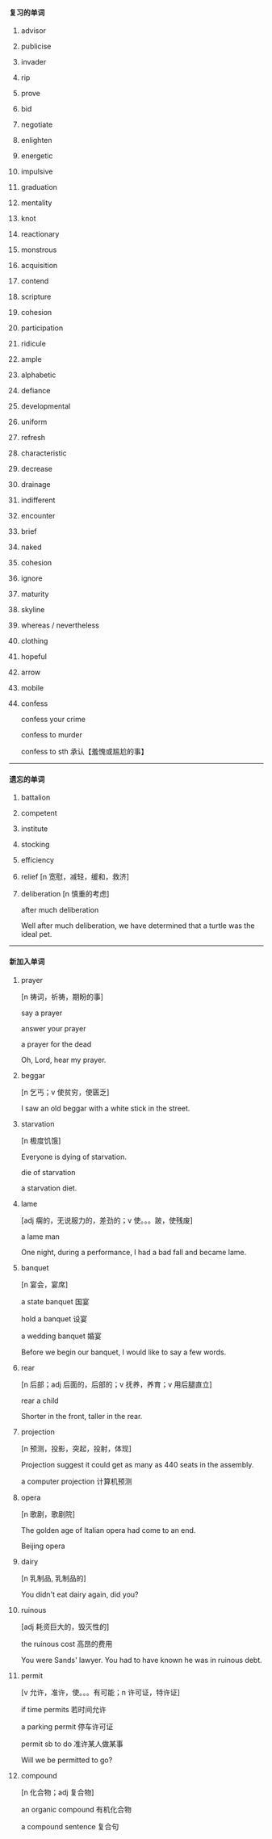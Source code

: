 #### 复习的单词

1.   advisor

2.   publicise

3.   invader

4.   rip

5.   prove

6.   bid

7.   negotiate

8.   enlighten

9.   energetic

10.   impulsive

11.   graduation

12.   mentality

13.   knot

14.   reactionary

15.   monstrous

16.   acquisition

17.   contend

18.   scripture

19.   cohesion

20.   participation

21.   ridicule

22.   ample

23.   alphabetic

24.   defiance

25.   developmental

26.   uniform

27.   refresh

28.   characteristic

29.   decrease

30.   drainage

31.   indifferent

32.   encounter

33.   brief

34.   naked

35.   cohesion

36.   ignore

37.   maturity

38.   skyline

39.   whereas / nevertheless

40.   clothing

41.   hopeful

42.   arrow

43.   mobile

44.   confess

      confess your crime

      confess to murder

      confess to sth 承认【羞愧或尴尬的事】

------



#### 遗忘的单词

1.   battalion

2.   competent

3.   institute

4.   stocking

5.   efficiency

6.   relief [n 宽慰，减轻，缓和，救济]

7.   deliberation [n 慎重的考虑]

     after much deliberation

     Well after much deliberation, we have determined that a turtle was  the ideal pet.

------



#### 新加入单词

1.   prayer

     [n 祷词，祈祷，期盼的事]

     say a prayer

     answer your prayer

     a prayer for the dead

     Oh, Lord, hear my prayer.

2.   beggar

     [n 乞丐；v 使贫穷，使匮乏]

     I saw an old beggar with a white stick in the street.

3.   starvation

     [n 极度饥饿]

     Everyone is dying of starvation.

     die of starvation

     a starvation diet.

4.   lame

     [adj 瘸的，无说服力的，差劲的；v 使。。。跛，使残废]

     a lame man

     One night, during a performance, I had a bad fall and became lame.

5.   banquet

     [n 宴会，宴席]

     a state banquet 国宴

     hold a banquet 设宴

     a wedding banquet 婚宴

     Before we begin our banquet, I would like to say a few words.

6.   rear

     [n 后部；adj 后面的，后部的；v 抚养，养育；v 用后腿直立]

     rear a child

     Shorter in the front, taller in the rear.

7.   projection

     [n 预测，投影，突起，投射，体现]

     Projection suggest it could get as many as 440 seats in the assembly.

     a computer projection 计算机预测

8.   opera

     [n 歌剧，歌剧院]

     The golden age of Italian opera had come to an end.

     Beijing opera

9.   dairy

     [n 乳制品, 乳制品的]

     You didn't eat dairy again, did you?

10.   ruinous

      [adj 耗资巨大的，毁灭性的]

      the ruinous cost 高昂的费用

      You were Sands' lawyer. You had to have known he was in ruinous debt.

11.   permit

      [v 允许，准许，使。。。有可能；n 许可证，特许证]

      if time permits 若时间允许

      a parking permit 停车许可证

      permit sb to do 准许某人做某事

      Will we be permitted to go?

12.   compound

      [n 化合物；adj 复合物]

      an organic compound 有机化合物

      a compound sentence 复合句

      

      

      